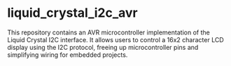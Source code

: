 # liquid_crystal_i2c_avr
This repository contains an AVR microcontroller implementation of the Liquid Crystal I2C interface. It allows users to control a 16x2 character LCD display using the I2C protocol, freeing up microcontroller pins and simplifying wiring for embedded projects.

